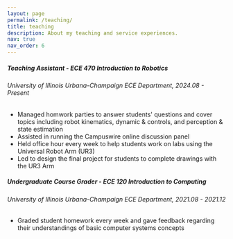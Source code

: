```yaml
---
layout: page
permalink: /teaching/
title: teaching
description: About my teaching and service experiences.
nav: true
nav_order: 6
---
```


##### **Teaching Assistant - ECE 470 Introduction to Robotics**
###### *University of Illinois Urbana-Champaign ECE Department, 2024.08 - Present*
- Managed homwork parties to answer students' questions and cover topics including robot kinematics, dynamic & controls, and perception & state estimation
- Assisted in running the Campuswire online discussion panel
- Held office hour every week to help students work on labs using the Universal Robot Arm (UR3)
- Led to design the final project for students to complete drawings with the UR3 Arm

##### **Undergraduate Course Grader - ECE 120 Introduction to Computing**
###### *University of Illinois Urbana-Champaign ECE Department, 2021.08 - 2021.12*
- Graded student homework every week and gave feedback regarding their understandings of basic computer systems concepts